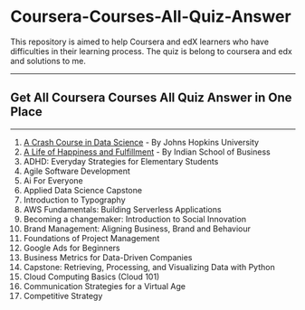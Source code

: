 # Coursera-Courses-All-Quiz-Answer
This repository is aimed to help Coursera and edX learners who have difficulties in their learning process. The quiz is belong to coursera and edx and solutions to me.

------------
## Get All Coursera Courses All Quiz Answer in One Place

------------

1. [A Crash Course in Data Science](https://www.quizerry.com/category/a-crash-course-in-data-science/ "A Crash Course in Data Science") - By Johns Hopkins University
2. [A Life of Happiness and Fulfillment](https://www.quizerry.com/category/a-life-of-happiness-and-fulfillment/ "A Life of Happiness and Fulfillment") - By Indian School of Business
1. ADHD: Everyday Strategies for Elementary Students
1. Agile Software Development
1. Ai For Everyone
1. Applied Data Science Capstone
1. Introduction to Typography
1. AWS Fundamentals: Building Serverless Applications
1. Becoming a changemaker: Introduction to Social Innovation
1. Brand Management: Aligning Business, Brand and Behaviour
1. Foundations of Project Management
1. Google Ads for Beginners
1. Business Metrics for Data-Driven Companies
1. Capstone: Retrieving, Processing, and Visualizing Data with Python
1. Cloud Computing Basics (Cloud 101)
1. Communication Strategies for a Virtual Age
1. Competitive Strategy
